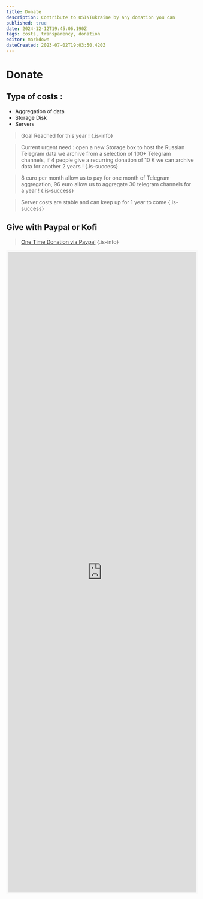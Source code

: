 ```yaml
---
title: Donate
description: Contribute to OSINTukraine by any donation you can
published: true
date: 2024-12-12T19:45:06.190Z
tags: costs, transparency, donation
editor: markdown
dateCreated: 2023-07-02T19:03:50.420Z
---
```


# Donate

## Type of costs : 

- Aggregation of data
- Storage Disk
- Servers


> Goal Reached for this year !
{.is-info}

> Current urgent need : open a new Storage box to host the Russian Telegram data we archive from a selection of 100+ Telegram channels, if 4 people give a recurring donation of 10 € we can archive data for another 2 years !
{.is-success}


> 8 euro per month allow us to pay for one month of Telegram aggregation, 96 euro allow us to aggregate 30 telegram channels for a year !
{.is-success}

> Server costs are stable and can keep up for 1 year to come
{.is-success}

## Give with Paypal or Kofi

> [One Time Donation via Paypal](https://www.paypal.com/paypalme/osintukraine) 
{.is-info}


<iframe id='kofiframe' src='https://ko-fi.com/cyberbenb/?hidefeed=false&widget=true&embed=true&preview=true' style='border:none;width:100%;padding:4px;background:#f9f9f9;' height='1712' title='cyberbenb'></iframe>
